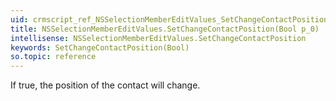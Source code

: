 ```yaml
---
uid: crmscript_ref_NSSelectionMemberEditValues_SetChangeContactPosition_Bool_p_0
title: NSSelectionMemberEditValues.SetChangeContactPosition(Bool p_0)
intellisense: NSSelectionMemberEditValues.SetChangeContactPosition
keywords: SetChangeContactPosition(Bool)
so.topic: reference
---
```



If true, the position of the contact will change.


